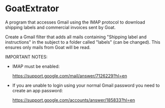 # GoatExtrator
A program that accesses Gmail using the IMAP protocol to download shipping labels and commercial invoices sent by Goat.

Create a Gmail filter that adds all mails containing "Shipping label and instructions" in the subject to a folder called "labels" (can be changed). This ensures only mails from Goat will be read.


IMPORTANT NOTES:
 * IMAP must be enabled: 
   
	https://support.google.com/mail/answer/7126229?hl=en
 * If you are unable to login using your normal Gmail password you need to create an app password:
 
   https://support.google.com/accounts/answer/185833?hl=en
